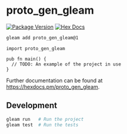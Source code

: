 # proto_gen_gleam

[![Package Version](https://img.shields.io/hexpm/v/proto_gen_gleam)](https://hex.pm/packages/proto_gen_gleam)
[![Hex Docs](https://img.shields.io/badge/hex-docs-ffaff3)](https://hexdocs.pm/proto_gen_gleam/)

```sh
gleam add proto_gen_gleam@1
```
```gleam
import proto_gen_gleam

pub fn main() {
  // TODO: An example of the project in use
}
```

Further documentation can be found at <https://hexdocs.pm/proto_gen_gleam>.

## Development

```sh
gleam run   # Run the project
gleam test  # Run the tests
```
